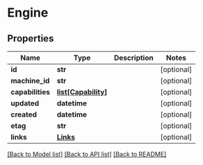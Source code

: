 # Engine

## Properties
Name | Type | Description | Notes
------------ | ------------- | ------------- | -------------
**id** | **str** |  | [optional] 
**machine_id** | **str** |  | [optional] 
**capabilities** | [**list[Capability]**](Capability.md) |  | [optional] 
**updated** | **datetime** |  | [optional] 
**created** | **datetime** |  | [optional] 
**etag** | **str** |  | [optional] 
**links** | [**Links**](Links.md) |  | [optional] 

[[Back to Model list]](../README.md#documentation-for-models) [[Back to API list]](../README.md#documentation-for-api-endpoints) [[Back to README]](../README.md)


